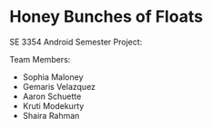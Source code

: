 # Honey Bunches of Floats
SE 3354 Android Semester Project: <TOPIC GOES HERE>

Team Members:
+ Sophia Maloney
+ Gemaris Velazquez
+ Aaron Schuette
+ Kruti Modekurty
+ Shaira Rahman
                  
